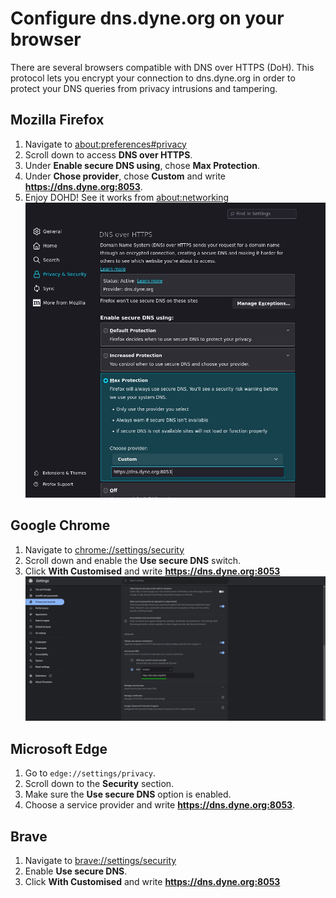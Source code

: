 # Configure dns.dyne.org on your browser

There are several browsers compatible with DNS over HTTPS (DoH). This protocol lets you encrypt your connection to dns.dyne.org in order to protect your DNS queries from privacy intrusions and tampering.

## Mozilla Firefox

1. Navigate to [about:preferences#privacy](about:preferences#privacy)
1. Scroll down to access **DNS over HTTPS**.
1. Under **Enable secure DNS using**, chose **Max Protection**.
1. Under **Chose provider**, chose **Custom** and write **https://dns.dyne.org:8053**.
1. Enjoy DOHD! See it works from [about:networking](about:networking)
![DOHD Firefox 1](assets/firefox-step-1.jpg)

## Google Chrome

1. Navigate to [chrome://settings/security](chrome://settings/security)
1. Scroll down and enable the **Use secure DNS** switch.
1. Click **With Customised** and write **https://dns.dyne.org:8053**
![assets/chrome-step-1.png](assets/chrome-step-1.jpg)

## Microsoft Edge


1. Go to `edge://settings/privacy`.
1. Scroll down to the **Security** section.
1. Make sure the **Use secure DNS** option is enabled.
1. Choose a service provider and write **https://dns.dyne.org:8053**.

## Brave

1. Navigate to [brave://settings/security](brave://settings/security)
1. Enable **Use secure DNS**.
1. Click **With Customised** and write **https://dns.dyne.org:8053**
